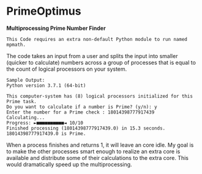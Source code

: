 # PrimeOptimus
****Multiprocessing Prime Number Finder****
```
This Code requires an extra non-default Python module to run named mpmath.
```
The code takes an input from a user and splits the input into smaller (quicker to calculate) numbers
across a group of processes that is equal to the count of logical processors on your system.
```
Sample Output:
Python version 3.7.1 (64-bit)

This computer-system has (8) logical processors initialized for this Prime task.
Do you want to calculate if a number is Prime? (y/n): y
Enter the number for a Prime check : 18014398777917439
Calculating...  
Progress: ►■■■■■■■■■■◄ 10/10 
Finished processing (18014398777917439.0) in 15.3 seconds.
18014398777917439.0 is Prime.
```
When a process finishes and returns 1, it will leave an core idle.
My goal is to make the other processes smart enough to realize an
extra core is available and distribute some of their calculations
to the extra core. This would dramatically speed up the multiprocessing.
